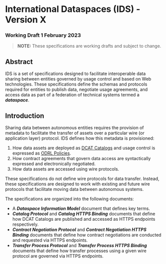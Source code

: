 # International Dataspaces (IDS) - Version X

### Working Draft 1 February 2023

> __NOTE:__ These specifications are working drafts and subject to change.

## Abstract

IDS is a set of specifications designed to facilitate interoperable data sharing between entities governed by usage control and based on Web technologies. These specifications
define the schemas and protocols required for entities to publish data, negotiate usage agreements, and access data as part of a federation of technical systems termed a
__*dataspace*__.

## Introduction

Sharing data between autonomous entities requires the provision of metadata to facilitate the transfer of assets over a particular wire (or application layer) protocol.
IDS defines how this metadata is provisioned:

1. How data assets are deployed as [DCAT Catalogs](https://www.w3.org/TR/vocab-dcat-3/) and usage control is expressed as [ODRL Policies](https://www.w3.org/TR/odrl-model/).
2. How contract agreements that govern data access are syntactically expressed and electronically negotiated.
3. How data assets are accessed using wire protocols.

These specifications do not define wire protocols for data transfer. Instead, these specifications are designed to work with existing and future wire protocols that facilitate
moving data between autonomous systems.

The specifications are organized into the following documents:

* A __*Dataspace Information Model*__ document that defines key terms.
* __*Catalog Protocol*__ and __*Catalog HTTPS Binding*__ documents that define how DCAT Catalogs are published and accessed as HTTPS endpoints respectively.
* __*Contract Negotiation Protocol*__ and __*Contract Negotiation HTTPS Binding*__ documents that define how contract negotiations are conducted and requested via HTTPS endpoints.
* __*Transfer Process Protocol*__ and __*Transfer Process HTTPS Binding*__ documents that define how transfer processes using a given wire protocol are governed via HTTPS
  endpoints.




